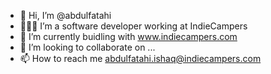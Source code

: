 - 👋 Hi, I’m @abdulfatahi
- 👨🏽‍💻 I’m a software developer working at IndieCampers
- 🌱 I’m currently buidling with www.indiecampers.com
- 💞️ I’m looking to collaborate on ...
- 📫 How to reach me abdulfatahi.ishaq@indiecampers.com

<!---
abdulfatahi/abdulfatahi is a ✨ special ✨ repository because its `README.md` (this file) appears on your GitHub profile.
You can click the Preview link to take a look at your changes.
--->
